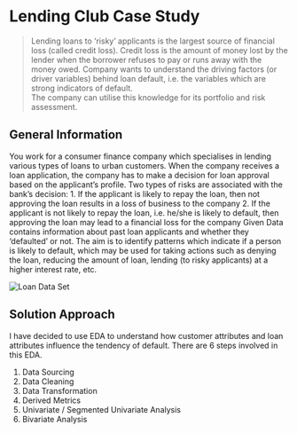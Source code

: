 # Lending Club Case Study
> Lending loans to ‘risky’ applicants is the largest source of financial loss (called credit loss). 
  Credit loss is the amount of money lost by the lender when the borrower refuses to pay or runs away with the money owed.
  Company wants to understand the driving factors (or driver variables) behind loan default, i.e. the variables which are strong indicators of default.  
  The company can utilise this knowledge for its portfolio and risk assessment. 


## General Information
   You work for a consumer finance company which specialises in lending various types of loans to urban customers. 
   When the company receives a loan application, the company has to make a decision for loan approval based on the applicant’s profile. Two types of risks are associated with the bank’s decision:
         1. If the applicant is likely to repay the loan, then not approving the loan results in a loss of business to the company
         2. If the applicant is not likely to repay the loan, i.e. he/she is likely to default, then approving the loan may lead to a financial loss for the company
   Given Data contains information about past loan applicants and whether they ‘defaulted’ or not. The aim is to identify patterns which indicate if a person is likely to default, 
   which may be used for taking actions such as denying the loan, reducing the amount of loan, lending (to risky applicants) at a higher interest rate, etc.
   
   ![Loan Data Set](https://cdn.upgrad.com/UpGrad/temp/7afbce98-8ecc-41c6-96d8-981cba7d343f/Loan_image.png)


## Solution Approach
   I have decided to use EDA to understand how customer attributes and loan attributes influence the tendency of default. There are 6 steps involved in this EDA.

   1. Data Sourcing
   2. Data Cleaning
   3. Data Transformation
   4. Derived Metrics
   5. Univariate / Segmented Univariate Analysis
   6. Bivariate Analysis



